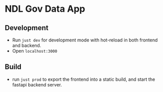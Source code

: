 # NDL Gov Data App

## Development

- Run `just dev` for development mode with hot-reload in both frontend and backend.
- Open `localhost:3000`

## Build

- run `just prod` to export the frontend into a static build, and start the fastapi backend server.
